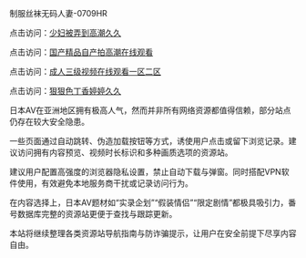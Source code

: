 制服丝袜无码人妻-0709HR

点击访问：<a href="https://heiliaowt0d7p.pages.dev">少妇被弄到高潮久久</a>

点击访问：<a href="https://heiliao2dmwwy.pages.dev">国产精品自产拍高潮在线观看</a>

点击访问：<a href="https://heiliaoga6s9v.pages.dev">成人三级视频在线观看一区二区</a>

点击访问：<a href="https://heiliaoll4qsx.pages.dev">狠狠色丁香婷婷久久</a>

日本AV在亚洲地区拥有极高人气，然而并非所有网络资源都值得信赖，部分站点仍存在较大安全隐患。

一些页面通过自动跳转、伪造加载按钮等方式，诱使用户点击或留下浏览记录。建议访问拥有内容预览、视频时长标识和多种画质选项的资源站。

建议用户配置高强度的浏览器隐私设置，禁止自动下载与弹窗。同时搭配VPN软件使用，有效避免本地服务商干扰或记录访问行为。

在内容选择上，日本AV题材如“实录企划”“假装情侣”“限定剧情”都极具吸引力，番号数据库完整的资源站更便于查找与跟踪更新。

本站将继续整理各类资源站导航指南与防诈骗提示，让用户在安全前提下尽享内容自由。

<span style="display:none;">[Canonical link]( https://github.com/lk20250709/5875232 ）</span>
